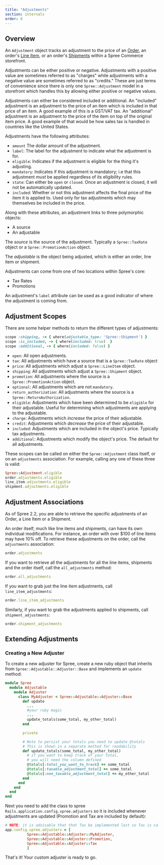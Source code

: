 ```yaml
---
title: "Adjustments"
section: internals
order: 6
---
```


## Overview

An `Adjustment` object tracks an adjustment to the price of an [Order](/developer/internals/orders.html), an order's [Line Item](/developer/internals/orders.html#line-items), or an order's [Shipments](/developer/internals/shipments.html) within a Spree Commerce storefront.

Adjustments can be either positive or negative. Adjustments with a positive value are sometimes referred to as "charges" while adjustments with a negative value are sometimes referred to as "credits." These are just terms of convenience since there is only one `Spree::Adjustment` model in a storefront which handles this by allowing either positive or negative values.

Adjustments can either be considered included or additional. An "included" adjustment is an adjustment to the price of an item which is included in that price of an item. A good example of this is a GST/VAT tax. An "additional" adjustment is an adjustment to the price of the item on top of the original item price. A good example of that would be how sales tax is handled in countries like the United States.

Adjustments have the following attributes:

* `amount` The dollar amount of the adjustment.
* `label`: The label for the adjustment to indicate what the adjustment is for.
* `eligible`: Indicates if the adjustment is eligible for the thing it's adjusting.
* `mandatory`: Indicates if this adjustment is mandatory; i.e that this adjustment *must* be applied regardless of its eligibility rules.
* `state`: Can either be `open` or `closed`. Once an adjustment is closed, it will not be automatically updated.
* `included`: Whether or not this adjustment affects the final price of the item it is applied to. Used only for tax adjustments which may themselves be included in the price.

Along with these attributes, an adjustment links to three polymorphic objects:

* A source
* An adjustable

The *source* is the source of the adjustment. Typically a `Spree::TaxRate` object or a `Spree::PromotionAction` object.

The *adjustable* is the object being adjusted, which is either an order, line item or shipment.

Adjustments can come from one of two locations within Spree's core:

* Tax Rates
* Promotions

An adjustment's `label` attribute can be used as a good indicator of where the adjustment is coming from.

## Adjustment Scopes

There are some helper methods to return the different types of adjustments:

```ruby
scope :shipping, -> { where(adjustable_type: 'Spree::Shipment') }
scope :is_included, -> { where(included: true)  }
scope :additional, -> { where(included: false) }
```

* `open`: All open adjustments.
* `tax`: All adjustments which have a source that is a `Spree::TaxRate` object
* `price`: All adjustments which adjust a `Spree::LineItem` object.
* `shipping`: All adjustments which adjust a `Spree::Shipment` object.
* `promotion`: All adjustments where the source is a `Spree::PromotionAction` object.
* `optional`: All adjustments which are not `mandatory`.
* `return_authorization`: All adjustments where the source is a `Spree::ReturnAuthorization`.
* `eligible`: Adjustments which have been determined to be `eligible` for their adjustable. Useful for determining which adjustments are applying to the adjustable.
* `charge`: Adjustments which *increase* the price of their adjustable.
* `credit`: Adjustments which *decrease* the price of their adjustable.
* `included`: Adjustments which are included in the object's price. Typically tax adjustments.
* `additional`: Adjustments which modify the object's price. The default for all adjustments.

These scopes can be called on either the `Spree::Adjustment` class itself, or on an `adjustments` association. For example, calling any one of these three is
valid:

```ruby
Spree::Adjustment.eligible
order.adjustments.eligible
line_item.adjustments.eligible
shipment.adjustments.eligible
```

## Adjustment Associations

As of Spree 2.2, you are able to retrieve the specific adjustments of an Order, a Line Item or a Shipment.

An order itself, much like line items and shipments, can have its own individual modifications. For instance, an order with over $100 of line items may have 10% off. To retrieve these adjustments on the order, call the `adjustments` association:

```ruby
order.adjustments
```

If you want to retrieve all the adjustments for all the line items, shipments and the order itself, call the `all_adjustments` method:

```ruby
order.all_adjustments
```

If you want to grab just the line item adjustments, call `line_item_adjustments`:

```ruby
order.line_item_adjustments
```

Similarly, if you want to grab the adjustments applied to shipments, call `shipment_adjustments`:

```ruby
order.shipment_adjustments
```

## Extending Adjustments

### Creating a New Adjuster

To create a new adjuster for Spree, create a new ruby object that inherits from `Spree::Adjustable::Adjuster::Base` and implements an `update` method:

```ruby
module Spree
  module Adjustable
    module Adjuster
      class MyAdjuster < Spree::Adjustable::Adjuster::Base
        def update
          ...
          #your ruby magic
          ...
          update_totals(some_total, my_other_total)
        end

        private

        # Note to persist your totals you need to update @totals
        # This is shown in a separate method for readability
        def update_totals(some_total, my_other_total)
          # if you want to keep track of your total,
          # you will need the column defined
          @totals[:total_you_want_to_track] += some_total
          @totals[:taxable_adjustment_total] += some_total
          @totals[:non_taxable_adjustment_total] += my_other_total
        end
      end
    end
  end
end
```

Next you need to add the class to spree `Rails.application.config.spree.adjusters` so it is included whenever adjustments are updated (Promotion and Tax are included by default):

```ruby
# NOTE: it is advisable that that Tax be implemented last so Tax is calculated correctly
app.config.spree.adjusters = [
          Spree::Adjustable::Adjuster::MyAdjuster,
          Spree::Adjustable::Adjuster::Promotion,
          Spree::Adjustable::Adjuster::Tax
          ]
```

That's it! Your custom adjuster is ready to go.
